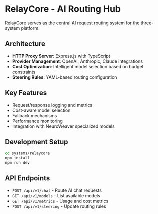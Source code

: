 # RelayCore - AI Routing Hub

RelayCore serves as the central AI request routing system for the three-system platform.

## Architecture

- **HTTP Proxy Server**: Express.js with TypeScript
- **Provider Management**: OpenAI, Anthropic, Claude integrations
- **Cost Optimization**: Intelligent model selection based on budget constraints
- **Steering Rules**: YAML-based routing configuration

## Key Features

- Request/response logging and metrics
- Cost-aware model selection
- Fallback mechanisms
- Performance monitoring
- Integration with NeuroWeaver specialized models

## Development Setup

```bash
cd systems/relaycore
npm install
npm run dev
```

## API Endpoints

- `POST /api/v1/chat` - Route AI chat requests
- `GET /api/v1/models` - List available models
- `GET /api/v1/metrics` - Usage and cost metrics
- `POST /api/v1/steering` - Update routing rules
